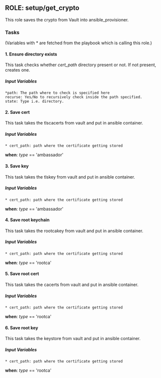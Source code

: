## ROLE: setup/get_crypto
This role saves the crypto from Vault into ansible_provisioner.

### Tasks
(Variables with * are fetched from the playbook which is calling this role.)
#### 1. Ensure directory exists
This task checks whether *cert_path* directory present or not. If not present, creates one.
##### Input Variables
  
    *path: The path where to check is specified here
    recurse: Yes/No to recursively check inside the path specified.
    state: Type i.e. directory.

#### 2. Save cert
This task takes the tlscacerts from vault and put in ansible container.
##### Input Variables
    * cert_path: path where the certificate getting stored
**when**: *type* == 'ambassador'

#### 3. Save key
This task takes the tlskey from vault and put in ansible container.
##### Input Variables
    * cert_path: path where the certificate getting stored
**when**: *type* == 'ambassador'

#### 4. Save root keychain
This task takes the rootcakey from vault and put in ansible container.
##### Input Variables
    * cert_path: path where the certificate getting stored
**when**: *type* == 'rootca'

#### 5. Save root cert
This task takes the cacerts from vault and put in ansible container.
##### Input Variables
    * cert_path: path where the certificate getting stored
**when**: *type* == 'rootca'

#### 6. Save root key
This task takes the keystore from vault and put in ansible container.
##### Input Variables
    * cert_path: path where the certificate getting stored
**when**: *type* == 'rootca'